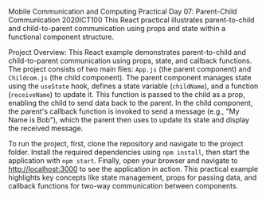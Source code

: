 Mobile Communication and Computing Practical Day 07: Parent-Child Communication
2020ICT100
This React practical illustrates parent-to-child and child-to-parent communication using props and state within a functional component structure.

Project Overview:
This React example demonstrates parent-to-child and child-to-parent communication using props, state, and callback functions. The project consists of two main files: `App.js` (the parent component) and `Childcom.js` (the child component).
The parent component manages state using the `useState` hook, defines a state variable (`childName`), and a function (`receiveName`) to update it. This function is passed to the child as a prop, enabling the child to send data back to the parent.
In the child component, the parent's callback function is invoked to send a message (e.g., "My Name is Bob"), which the parent then uses to update its state and display the received message.  

To run the project, first, clone the repository and navigate to the project folder. Install the required dependencies using `npm install`, then start the application with `npm start`.
Finally, open your browser and navigate to [http://localhost:3000](http://localhost:3000) to see the application in action. This practical example highlights key concepts like state management, props for passing data, and callback functions for two-way communication between components.
